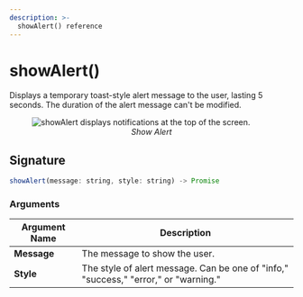 ```yaml
---
description: >-
  showAlert() reference
---
```


# showAlert()

Displays a temporary toast-style alert message to the user, lasting 5 seconds. The duration of the alert message can't be modified.

<figure>
    <img src="/img/show-alert-action.png" style={{width:"700px", height:"auto"}} alt="showAlert displays notifications at the top of the screen." />
    <figcaption align="center" ><i>Show Alert</i></figcaption>
</figure>



## Signature

```javascript
showAlert(message: string, style: string) -> Promise
```

### Arguments

| **Argument Name** | **Description**                                                         |
| ----------------- | ----------------------------------------------------------------------- |
| **Message**       | The message to show the user.                             |
| **Style**         | The style of alert message. Can be one of "info," "success," "error," or "warning." |
